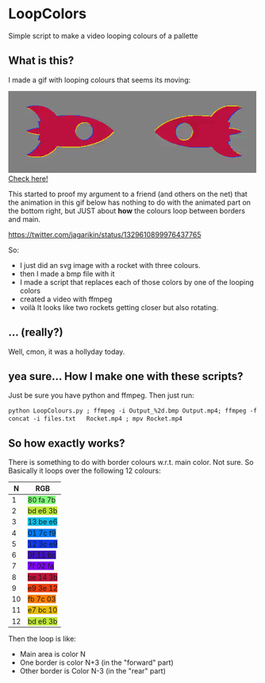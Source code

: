 # LoopColors
Simple script to make a video looping colours of a pallette

## What is this?

I made a gif with looping colours that seems its moving:

![Rocket](mpv-shot0001.jpg)
[Check here!](https://github.com/monticellifernando/LoopColors/blob/main/Rocket.mp4?raw=true)


This started to proof my argument to a friend (and others on the net) that the animation in this gif below 
has nothing to do with the animated part on the bottom right, but JUST about **how** the colours loop between borders and main.

https://twitter.com/jagarikin/status/1329610899976437765


So:
* I just did an svg image with a rocket with three colours. 
* then I made a bmp file with it
* I made a script that replaces each of those colors by one of the looping colors
* created a video with ffmpeg
* voilà 
It looks like two rockets getting closer but also rotating.

## ... (really?)
Well, cmon, it was a hollyday today. 

## yea sure... How I make one with these scripts?

Just be sure you have python and ffmpeg. Then just run:
```
python LoopColours.py ; ffmpeg -i Output_%2d.bmp Output.mp4; ffmpeg -f concat -i files.txt   Rocket.mp4 ; mpv Rocket.mp4
```

## So how exactly works?
There is something to do with border colours w.r.t. main color. Not sure. So Basically it loops over the following 12 colours:

| N  | RGB                                                      |
|----|----------------------------------------------------------|
| 1  | <span style="background-color:#80fa7b"> 80 fa 7b </span> |
| 2  | <span style="background-color:#bde63b"> bd e6 3b </span> |
| 3  | <span style="background-color:#13bee6"> 13 be e6 </span> |
| 4  | <span style="background-color:#017cf9"> 01 7c f9 </span> |
| 5  | <span style="background-color:#123ce9"> 12 3c e9 </span> |
| 6  | <span style="background-color:#3f11bc"> 3f 11 bc </span> |
| 7  | <span style="background-color:#7f02fa"> 7f 02 fa </span> |
| 8  | <span style="background-color:#be143b"> be 14 3b </span> |
| 9  | <span style="background-color:#e93e12"> e9 3e 12 </span> |
| 10 | <span style="background-color:#fb7c03"> fb 7c 03 </span> |
| 11 | <span style="background-color:#e7bc10"> e7 bc 10 </span> |
| 12 | <span style="background-color:#bde63b"> bd e6 3b </span> |

Then the loop is like:
* Main area is color N
* One border is color N+3 (in the "forward" part)
* Other border is Color N-3 (in the "rear" part)



